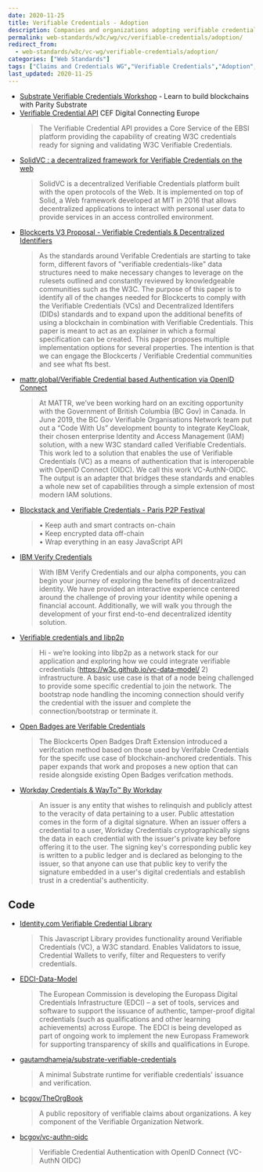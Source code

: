 ```yaml
---
date: 2020-11-25
title: Verifiable Credentials - Adoption
description: Companies and organizations adopting verifiable credentials. 
permalink: web-standards/w3c/wg/vc/verifiable-credentials/adoption/
redirect_from: 
  - web-standards/w3c/vc-wg/verifiable-credentials/adoption/
categories: ["Web Standards"]
tags: ["Claims and Credentials WG","Verifiable Credentials","Adoption","Credentials Community Group","VC-WG","W3C","Blockcerts","Blockstack","MATTR"]
last_updated: 2020-11-25
---
```


* [Substrate Verifiable Credentials Workshop](https://substrate.dev/substrate-verifiable-credentials/#/) - Learn to build blockchains with Parity Substrate
* [Verifiable Credential API](https://ec.europa.eu/cefdigital/wiki/display/CEFDIGITALEBSI/Verifiable+Credential+API) CEF Digital Connecting Europe
  > The Verifiable Credential API provides a Core Service of the EBSI platform providing the capability of creating W3C credentials ready for signing and validating W3C Verifiable Credentials.
* [SolidVC : a decentralized framework for Verifiable Credentials on the web](https://dspace.mit.edu/handle/1721.1/121667)
  > SolidVC is a decentralized Verifiable Credentials platform built with the open protocols of the Web. It is implemented on top of Solid, a Web framework developed at MIT in 2016 that allows decentralized applications to interact with personal user data to provide services in an access controlled environment.
* [Blockcerts V3 Proposal - Verifiable Credentials & Decentralized Identifiers](https://community.blockcerts.org/t/blockcerts-v3-proposal-verifiable-credentials-decentralized-identifiers/2221)
  > As the standards around Verifable Credentials are starting to take form, different favors of "verifiable credentials-like" data structures need to make necessary changes to leverage on the rulesets outlined and constantly reviewed by knowledgeable communities such as the W3C. The purpose of this paper is to identify all of the changes needed for Blockcerts to comply with the Verifiable Credentials (VCs) and Decentralized Identifers (DIDs) standards and to expand upon the additional benefits of using a blockchain in combination with Verifiable Credentials. This paper is meant to act as an explainer in which a formal specification can be created. This paper proposes multiple implementation options for several properties. The intention is that we can engage the Blockcerts / Verifiable Credential communities and see what fts best.
* [mattr.global/Verifiable Credential based Authentication via OpenID Connect](https://mattr.global/verifiable-credential-based-authentication-via-openid-connect/)
  > At MATTR, we’ve been working hard on an exciting opportunity with the Government of British Columbia (BC Gov) in Canada. In June 2019, the BC Gov Verifiable Organisations Network team put out a “Code With Us” development bounty to integrate KeyCloak, their chosen enterprise Identity and Access Management (IAM) solution, with a new W3C standard called Verifiable Credentials. This work led to a solution that enables the use of Verifiable Credentials (VC) as a means of authentication that is interoperable with OpenID Connect (OIDC). We call this work VC-AuthN-OIDC. The output is an adapter that bridges these standards and enables a whole new set of capabilities through a simple extension of most modern IAM solutions.
* [Blockstack and Verifiable Credentials - Paris P2P Festival](https://p2p.paris/gen/attADzQJ92rNIv6B3-Blockstack_and_Verifiable_Credentials_-_Paris_P2P_Festival_.pdf)
  > • Keep auth and smart contracts on-chain\
  > • Keep encrypted data off-chain\
  > • Wrap everything in an easy JavaScript API
* [IBM Verify Credentials](https://docs.info.verify-creds.com)
  > With IBM Verify Credentials and our alpha components, you can begin your journey of exploring the benefits of decentralized identity. We have provided an interactive experience centered around the challenge of proving your identity while opening a financial account. Additionally, we will walk you through the development of your first end-to-end decentralized identity solution.
* [Verifiable credentials and libp2p](https://discuss.libp2p.io/t/verifiable-credentials-and-libp2p/206)
  > Hi - we’re looking into libp2p as a network stack for our application and exploring how we could integrate verifiable credentials (https://w3c.github.io/vc-data-model/ 2) infrastructure. A basic use case is that of a node being challenged to provide some specific credential to join the network. The bootstrap node handling the incoming connection should verify the credential with the issuer and complete the connection/bootstrap or terminate it.
* [Open Badges are Verifable Credentials](https://nbviewer.jupyter.org/github/WebOfTrustInfo/rebooting-the-web-of-trust-spring2018/blob/master/final-documents/open-badges-are-verifiable-credentials.pdf)
  > The Blockcerts Open Badges Draft Extension introduced a verifcation method based on those used by Verifable Credentials for the specifc use case of blockchain-anchored credentials. This paper expands that work and proposes a new option that can reside alongside existing Open Badges verifcation methods.
* [Workday Credentials & WayTo™ By Workday](https://credentials.workday.com/docs/overview/)
  > An issuer is any entity that wishes to relinquish and publicly attest to the veracity of data pertaining to a user. Public attestation comes in the form of a digital signature. When an issuer offers a credential to a user, Workday Credentials cryptographically signs the data in each credential with the issuer's private key before offering it to the user. The signing key's corresponding public key is written to a public ledger and is declared as belonging to the issuer, so that anyone can use that public key to verify the signature embedded in a user's digital credentials and establish trust in a credential's authenticity.

## Code

* [Identity.com Verifiable Credential Library](https://www.npmjs.com/package/@identity.com/credential-commons)
  > This Javascript Library provides functionality around Verifiable Credentials (VC), a W3C standard. Enables Validators to issue, Credential Wallets to verify, filter and Requesters to verify credentials.
* [EDCI-Data-Model](https://github.com/european-commission-europass/EDCI-Data-Model)
  > The European Commission is developing the Europass Digital Credentials Infrastructure (EDCI) – a set of tools, services and software to support the issuance of authentic, tamper-proof digital credentials (such as qualifications and other learning achievements) across Europe. The EDCI is being developed as part of ongoing work to implement the new Europass Framework for supporting transparency of skills and qualifications in Europe.
* [gautamdhameja/substrate-verifiable-credentials](https://github.com/gautamdhameja/substrate-verifiable-credentials)
  > A minimal Substrate runtime for verifiable credentials' issuance and verification.
* [bcgov/TheOrgBook](https://github.com/bcgov/TheOrgBook)
  > A public repository of verifiable claims about organizations. A key component of the Verifiable Organization Network.
* [bcgov/vc-authn-oidc](https://github.com/bcgov/vc-authn-oidc)
  > Verifiable Credential Authentication with OpenID Connect (VC-AuthN OIDC)
